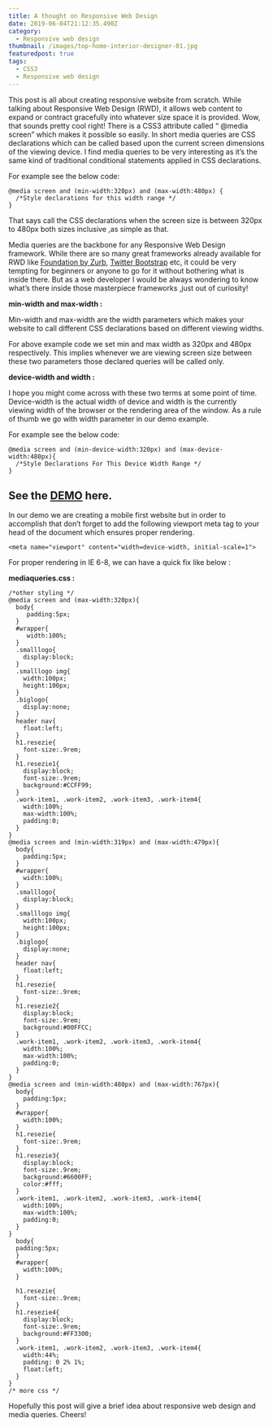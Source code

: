 ```yaml
---
title: A thought on Responsive Web Design
date: 2019-06-04T21:12:35.490Z
category:
  - Responsive web design
thumbnail: /images/top-home-interior-designer-01.jpg
featuredpost: true
tags:
  - CSS3
  - Responsive web design
---
```

This post is all about creating responsive website from scratch. While talking about Responsive Web Design (RWD), it allows web content to expand or contract gracefully into whatever size space it is provided. Wow, that sounds pretty cool right! There is a CSS3 attribute called “ @media screen” which makes it possible so easily. In short media queries are CSS declarations which can be called based upon the current screen dimensions of the viewing device. I find media queries to be very interesting as it’s the same kind of traditional conditional statements applied in CSS declarations. 

For example see the below code:

```
@media screen and (min-width:320px) and (max-width:480px) {
  /*Style declarations for this width range */
}
```

That says call the CSS declarations when the screen size is between 320px to 480px both sizes inclusive ,as simple as that.

Media queries are the backbone for any Responsive Web Design framework. While there are so many great frameworks already available for RWD like [Foundation by Zurb](https://foundation.zurb.com/), [Twitter Bootstrap](https://getbootstrap.com/) etc, it could be very tempting for beginners or anyone to go for it without bothering what is inside there. But as a web developer I would be always wondering to know what’s there inside those masterpiece frameworks ,just out of curiosity!

**min-width and max-width :**

Min-width and max-width are the width parameters which makes your website to call different CSS declarations based on different viewing widths.

For above example code we set min and max width as 320px and 480px respectively. This implies whenever we are viewing screen size between these two parameters those declared queries will be called only.

**device-width and width :**

I hope you might come across with these two terms at some point of time. Device-width is the actual width of device and width is the currently viewing width of the browser or the rendering area of the window. As a rule of thumb we go with width parameter in our demo example.

For example see the below code:

```
@media screen and (min-device-width:320px) and (max-device-width:480px){
  /*Style Declarations For This Device Width Range */
}
```

## See the [DEMO](http://jsfiddle.net/upenpanging/Ldsj1cz2/1/embedded/result/) here.

In our demo we are creating a mobile first website but in order to accomplish that don’t forget to add the following viewport meta tag to your head of the document which ensures proper rendering.

```
<meta name="viewport" content="width=device-width, initial-scale=1">
```

For proper rendering in IE 6-8, we can have a quick fix like below :

**mediaqueries.css :**

```
/*other styling */
@media screen and (max-width:320px){
  body{
     padding:5px;
  }
  #wrapper{
     width:100%;
  }
  .smalllogo{
    display:block;
  }
  .smalllogo img{
    width:100px;
    height:100px;
  }
  .biglogo{
    display:none;
  }
  header nav{
    float:left;
  }
  h1.resezie{
    font-size:.9rem;
  }
  h1.resezie1{
    display:block;
    font-size:.9rem;
    background:#CCFF99;
  }
  .work-item1, .work-item2, .work-item3, .work-item4{
    width:100%;
    max-width:100%;
    padding:0;
  }
}
@media screen and (min-width:319px) and (max-width:479px){
  body{
    padding:5px;  
  }
  #wrapper{
    width:100%;
  }
  .smalllogo{
    display:block;
  }
  .smalllogo img{
    width:100px;
    height:100px;
  }
  .biglogo{
    display:none;
  }
  header nav{
    float:left;
  }
  h1.resezie{
    font-size:.9rem;
  }
  h1.resezie2{
    display:block;
    font-size:.9rem;
    background:#00FFCC;
  }
  .work-item1, .work-item2, .work-item3, .work-item4{
    width:100%;
    max-width:100%;
    padding:0;
  }
}
@media screen and (min-width:480px) and (max-width:767px){
  body{
    padding:5px;  
  }
  #wrapper{
    width:100%;
  }
  h1.resezie{
    font-size:.9rem;
  }
  h1.resezie3{
    display:block;
    font-size:.9rem;
    background:#6600FF;
    color:#fff;
  }
  .work-item1, .work-item2, .work-item3, .work-item4{
    width:100%;
    max-width:100%;
    padding:0;
  }
}
  body{
  padding:5px;  
  }
  #wrapper{
    width:100%;
  }

  h1.resezie{
    font-size:.9rem;
  }
  h1.resezie4{
    display:block;
    font-size:.9rem;
    background:#FF3300;
  }
  .work-item1, .work-item2, .work-item3, .work-item4{
    width:44%;
    padding: 0 2% 1%;
    float:left;
  }
}
/* more css */
```



Hopefully this post will give a brief idea about responsive web design and media queries. Cheers!

